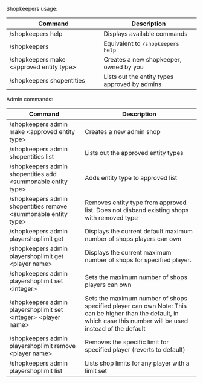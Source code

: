 Shopkeepers usage:

| Command                                        | Description                                   |
|------------------------------------------------|-----------------------------------------------|
| /shopkeepers help                              | Displays available commands                   |
| /shopkeepers                                   | Equivalent to `/shopkeepers help`             |
| /shopkeepers make &lt;approved entity type&gt; | Creates a new shopkeeper, owned by you        |
| /shopkeepers shopentities                      | Lists out the entity types approved by admins |

Admin commands:

| Command                                                                    | Description                                                                                                                                                         |
|----------------------------------------------------------------------------|---------------------------------------------------------------------------------------------------------------------------------------------------------------------|
| /shopkeepers admin make &lt;approved entity type&gt;                       | Creates a new admin shop                                                                                                                                            |
| /shopkeepers admin shopentities list                                       | Lists out the approved entity types                                                                                                                                 |
| /shopkeepers admin shopentities add &lt;summonable entity type&gt;         | Adds entity type to approved list                                                                                                                                   |
| /shopkeepers admin shopentities remove &lt;summonable entity type&gt;      | Removes entity type from approved list. Does not disband existing shops with removed type                                                                           |
| /shopkeepers admin playershoplimit get                                     | Displays the current default maximum number of shops players can own                                                                                                |
| /shopkeepers admin playershoplimit get &lt;player name&gt;                 | Displays the current maximum number of shops for specified player.                                                                                                  |
| /shopkeepers admin playershoplimit set &lt;integer&gt;                     | Sets the maximum number of shops players can own                                                                                                                    |
| /shopkeepers admin playershoplimit set &lt;integer&gt; &lt;player name&gt; | Sets the maximum number of shops specified player can own  Note: This can be higher than the default, in which case this number will be used instead of the default |
| /shopkeepers admin playershoplimit remove &lt;player name&gt;              | Removes the specific limit for specified player (reverts to default)                                                                                                |
| /shopkeepers admin playershoplimit list                                    | Lists shop limits for any player with a limit set                                                                                                                   |

